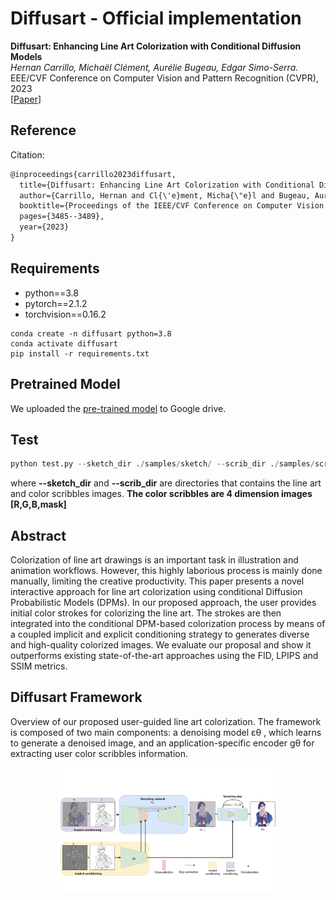 # Diffusart - Official implementation

**Diffusart: Enhancing Line Art Colorization with Conditional Diffusion Models** <br>
*Hernan Carrillo, Michaël Clément, Aurélie Bugeau, Edgar Simo-Serra.* <br>
EEE/CVF Conference on Computer Vision and Pattern Recognition (CVPR), 2023 <br>
[[Paper](https://openaccess.thecvf.com/content/CVPR2023W/CVFAD/papers/Carrillo_Diffusart_Enhancing_Line_Art_Colorization_With_Conditional_Diffusion_Models_CVPRW_2023_paper.pdf)]

## Reference

Citation:

```latex
@inproceedings{carrillo2023diffusart,
  title={Diffusart: Enhancing Line Art Colorization with Conditional Diffusion Models},
  author={Carrillo, Hernan and Cl{\'e}ment, Micha{\"e}l and Bugeau, Aur{\'e}lie and Simo-Serra, Edgar},
  booktitle={Proceedings of the IEEE/CVF Conference on Computer Vision and Pattern Recognition},
  pages={3485--3489},
  year={2023}
}
```

## Requirements

- python==3.8
- pytorch==2.1.2
- torchvision==0.16.2

```
conda create -n diffusart python=3.8
conda activate diffusart
pip install -r requirements.txt
```

## Pretrained Model

We uploaded the [pre-trained model](https://drive.google.com/file/d/1q0JUjbPAhd2OFpGPSrMeV8L6eL4FkjOO/view?usp=drive_link) to Google drive.

## Test

```python
python test.py --sketch_dir ./samples/sketch/ --scrib_dir ./samples/scrib/ --out_dir ./samples/results/ --model_path ./checkpoint/diffusart_v1.pth
```
where **--sketch_dir** and **--scrib_dir** are directories that contains the line art and color scribbles images. **The color scribbles are 4 dimension images [R,G,B,mask]**

## Abstract

Colorization of line art drawings is an important task in illustration and animation workflows. However, this highly laborious process is mainly done manually, limiting the creative productivity. This paper presents a novel interactive approach for line art colorization using conditional Diffusion Probabilistic Models (DPMs). In our proposed approach, the user provides initial color strokes for colorizing the line art. The strokes are then integrated into the conditional DPM-based colorization process by means of a coupled implicit and explicit conditioning strategy to generates diverse and high-quality colorized images. We evaluate our proposal and show it outperforms existing state-of-the-art approaches using the FID, LPIPS and SSIM metrics.

## Diffusart Framework

Overview of our proposed user-guided line art colorization. The framework is composed of two main components: a denoising model εθ , which learns to generate a denoised image, and an application-specific encoder gθ for extracting user color scribbles information.
<p align="center">
<img src="https://github.com/hernan0930/Diffusart-CVPRW/blob/main/diagrams_img/CVPRW_diagram.png" width=70%>
</p>
